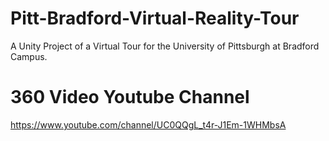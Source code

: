 # Pitt-Bradford-Virtual-Reality-Tour
A Unity Project of a Virtual Tour for the University of Pittsburgh at Bradford Campus.

# 360 Video Youtube Channel
https://www.youtube.com/channel/UC0QQgL_t4r-J1Em-1WHMbsA
